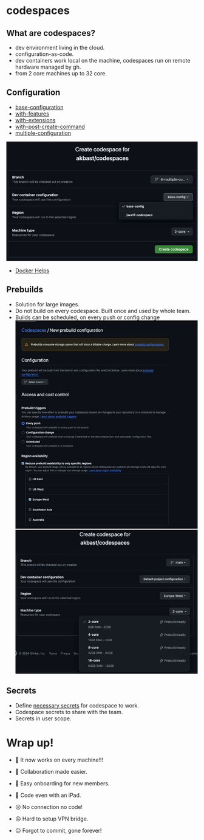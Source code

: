 # codespaces

## What are codespaces?
- dev environment living in the cloud.
- configuration-as-code. 
- dev containers work local on the machine, codespaces run on remote hardware managed by gh.
- from 2 core machines up to 32 core.

## Configuration
- [base-configuration](https://github.com/akbast/codespaces/blob/main/.devcontainer/devcontainer.json#L2)
- [with-features](https://github.com/akbast/codespaces/blob/1-features/.devcontainer/devcontainer.json#L3-L18)
- [with-extensions](https://github.com/akbast/codespaces/blob/2-extensions/.devcontainer/devcontainer.json#L21-L25)
- [with-post-create-command](https://github.com/akbast/codespaces/blob/3-post-create-command/.devcontainer/devcontainer.json#L28)
- [multiple-configuration](https://github.com/akbast/codespaces/blob/4-multiple-configuration/.devcontainer/java17/devcontainer.json)

![multiple-codespaces-config](./images/5-multiple-codespace.png)
- [Docker Helps](https://github.com/akbast/codespaces/tree/5-docker-based/.devcontainer/docker-based)

## Prebuilds
- Solution for large images.
- Do not build on every codespace. Built once and used by whole team. 
- Builds can be scheduled, on every push or config change
![prebuilds](./images/6-prebuilds.png)
![prebuilds-ready](./images/6-prebuilds-ready.png)

## Secrets
- Define [necessary secrets](https://github.com/akbast/codespaces/blob/7-secrets/.devcontainer/devcontainer.json#L30-L36) for codespace to work.
- Codespace secrets to share with the team. 
- Secrets in user scope.

# Wrap up!
- 🚀 It now works on every machine!!!
- 🚀 Collaboration made easier.
- 🚀 Easy onboarding for new members.
- 🚀 Code even with an iPad.

- ☹️ No connection no code!
- ☹️ Hard to setup VPN bridge.
- ☹️ Forgot to commit, gone forever!
